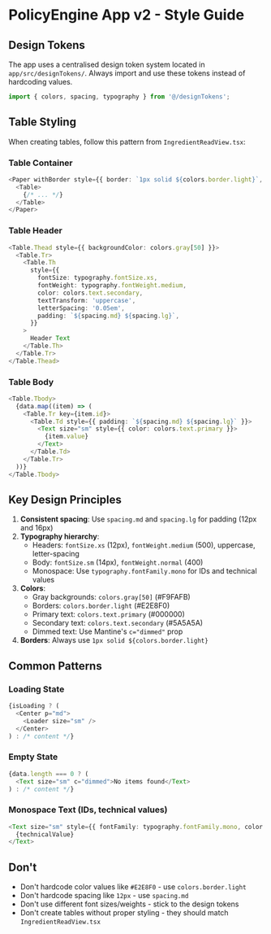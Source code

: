 # PolicyEngine App v2 - Style Guide

## Design Tokens

The app uses a centralised design token system located in `app/src/designTokens/`. Always import and use these tokens instead of hardcoding values.

```typescript
import { colors, spacing, typography } from '@/designTokens';
```

## Table Styling

When creating tables, follow this pattern from `IngredientReadView.tsx`:

### Table Container
```typescript
<Paper withBorder style={{ border: `1px solid ${colors.border.light}`, overflow: 'hidden' }}>
  <Table>
    {/* ... */}
  </Table>
</Paper>
```

### Table Header
```typescript
<Table.Thead style={{ backgroundColor: colors.gray[50] }}>
  <Table.Tr>
    <Table.Th
      style={{
        fontSize: typography.fontSize.xs,
        fontWeight: typography.fontWeight.medium,
        color: colors.text.secondary,
        textTransform: 'uppercase',
        letterSpacing: '0.05em',
        padding: `${spacing.md} ${spacing.lg}`,
      }}
    >
      Header Text
    </Table.Th>
  </Table.Tr>
</Table.Thead>
```

### Table Body
```typescript
<Table.Tbody>
  {data.map((item) => (
    <Table.Tr key={item.id}>
      <Table.Td style={{ padding: `${spacing.md} ${spacing.lg}` }}>
        <Text size="sm" style={{ color: colors.text.primary }}>
          {item.value}
        </Text>
      </Table.Td>
    </Table.Tr>
  ))}
</Table.Tbody>
```

## Key Design Principles

1. **Consistent spacing**: Use `spacing.md` and `spacing.lg` for padding (12px and 16px)
2. **Typography hierarchy**:
   - Headers: `fontSize.xs` (12px), `fontWeight.medium` (500), uppercase, letter-spacing
   - Body: `fontSize.sm` (14px), `fontWeight.normal` (400)
   - Monospace: Use `typography.fontFamily.mono` for IDs and technical values
3. **Colors**:
   - Gray backgrounds: `colors.gray[50]` (#F9FAFB)
   - Borders: `colors.border.light` (#E2E8F0)
   - Primary text: `colors.text.primary` (#000000)
   - Secondary text: `colors.text.secondary` (#5A5A5A)
   - Dimmed text: Use Mantine's `c="dimmed"` prop
4. **Borders**: Always use `1px solid ${colors.border.light}`

## Common Patterns

### Loading State
```typescript
{isLoading ? (
  <Center p="md">
    <Loader size="sm" />
  </Center>
) : /* content */}
```

### Empty State
```typescript
{data.length === 0 ? (
  <Text size="sm" c="dimmed">No items found</Text>
) : /* content */}
```

### Monospace Text (IDs, technical values)
```typescript
<Text size="sm" style={{ fontFamily: typography.fontFamily.mono, color: colors.text.primary }}>
  {technicalValue}
</Text>
```

## Don't

- Don't hardcode color values like `#E2E8F0` - use `colors.border.light`
- Don't hardcode spacing like `12px` - use `spacing.md`
- Don't use different font sizes/weights - stick to the design tokens
- Don't create tables without proper styling - they should match `IngredientReadView.tsx`
